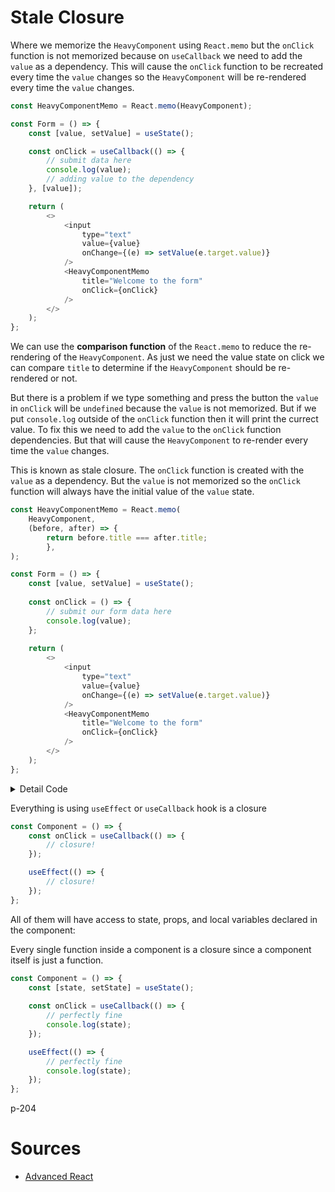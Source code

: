 # Stale Closure

Where we memorize the `HeavyComponent` using `React.memo` but the `onClick` function is not memorized because on 
`useCallback` we need to add the `value` as a dependency. This will cause the `onClick` function to be recreated
every time the `value` changes so the `HeavyComponent` will be re-rendered every time the `value` changes.

```js
const HeavyComponentMemo = React.memo(HeavyComponent);

const Form = () => {
    const [value, setValue] = useState();

    const onClick = useCallback(() => {
        // submit data here
        console.log(value);
        // adding value to the dependency
    }, [value]);

    return (
        <>
            <input 
                type="text" 
                value={value} 
                onChange={(e) => setValue(e.target.value)}
            />
            <HeavyComponentMemo 
                title="Welcome to the form" 
                onClick={onClick}
            />
        </>
    );
};
```

We can use the **comparison function** of the `React.memo` to reduce the re-rendering of the `HeavyComponent`. As just 
we need the value state on click we can compare `title` to determine if the `HeavyComponent` should be re-rendered or not.

But there is a problem if we type something and press the button the `value` in `onClick` will be `undefined` because
the `value` is not memorized. But if we put `console.log` outside of the `onClick` function then it will print the currect
value. To fix this we need to add the `value` to the `onClick` function dependencies. But that will cause the 
`HeavyComponent` to re-render every time the `value` changes.

This is known as stale closure. The `onClick` function is created with the `value` as a dependency. But the `value` is
not memorized so the `onClick` function will always have the initial value of the `value` state.
```js
const HeavyComponentMemo = React.memo(
    HeavyComponent, 
    (before, after) => {
        return before.title === after.title;
        },
);

const Form = () => {
    const [value, setValue] = useState();
    
    const onClick = () => {
        // submit our form data here
        console.log(value);
    };
    
    return (
        <>
            <input
                type="text"
                value={value}
                onChange={(e) => setValue(e.target.value)}
            />
            <HeavyComponentMemo
                title="Welcome to the form"
                onClick={onClick}
            />
        </>
    );
};
```

<details>
<summary>Detail Code</summary>

App.ts
```tsx
import React, { useState } from 'react';

type HeavyComponentProps = {
  onClick: () => void;
  title: string;
};

const HeavyComponent = ({ onClick, title }: HeavyComponentProps) => {
  return (
    <>
      <h3>{title}</h3>
      <p>Some other stuff here</p>
      <button className="button" onClick={onClick}>
        Done!
      </button>
    </>
  );
};

const HeavyComponentMemo = React.memo(HeavyComponent, (before, after) => {
  return before.title === after.title;
});

export default function App() {
  const [value, setValue] = useState<string>();

  const onClick = () => {
    // submit stuff to the backend
    console.log(value);
  };

  return (
    <div className="App">
      <h1>Closures example</h1>

      <>
        <input type="text" value={value} onChange={(e) => setValue(e.target.value)} />
        <HeavyComponentMemo title="Welcome closures" onClick={onClick} />
      </>
    </div>
  );
}
```

Source: https://www.advanced-react.com/examples/10/01
</details>


Everything is using `useEffect` or `useCallback` hook is a closure
```js
const Component = () => {
    const onClick = useCallback(() => {
        // closure!
    });

    useEffect(() => {
        // closure!
    });
};
```
All of them will have access to state, props, and local variables declared in the component:

Every single function inside a component is a closure since a component itself is just a function.
```js
const Component = () => {
    const [state, setState] = useState();
    
    const onClick = useCallback(() => {
        // perfectly fine
        console.log(state);
    });

    useEffect(() => {
        // perfectly fine
        console.log(state);
    });
};
```

p-204

# Sources
* [Advanced React](https://www.advanced-react.com/)